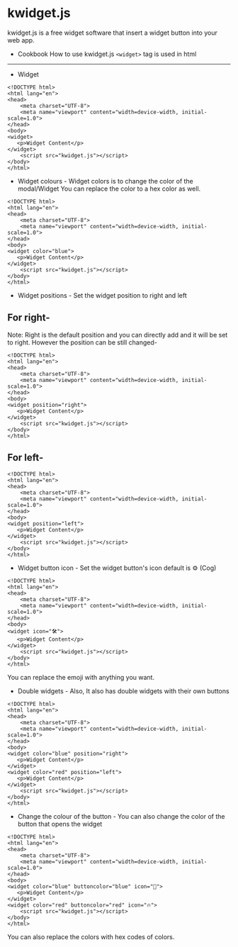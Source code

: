 # kwidget.js
kwidget.js is a free widget software that insert a widget button into your web app.
- Cookbook
How to use kwidget.js
`<widget>` tag is used in html
---------------------------------------------
- Widget
```
<!DOCTYPE html>
<html lang="en">
<head>
    <meta charset="UTF-8">
    <meta name="viewport" content="width=device-width, initial-scale=1.0">
</head>
<body>
<widget>
   <p>Widget Content</p>
</widget>
    <script src="kwidget.js"></script>
</body>
</html>
```
- Widget colours -
Widget colors is to change the color of the modal/Widget
You can replace the color to a hex color as well.
```
<!DOCTYPE html>
<html lang="en">
<head>
    <meta charset="UTF-8">
    <meta name="viewport" content="width=device-width, initial-scale=1.0">
</head>
<body>
<widget color="blue">
   <p>Widget Content</p>
</widget>
    <script src="kwidget.js"></script>
</body>
</html>
```
- Widget positions -
Set the widget position to right and left
## For right-
Note: Right is the default position and you can directly add <widget> and it will be set to right. However the position can be still changed-
```
<!DOCTYPE html>
<html lang="en">
<head>
    <meta charset="UTF-8">
    <meta name="viewport" content="width=device-width, initial-scale=1.0">
</head>
<body>
<widget position="right">
   <p>Widget Content</p>
</widget>
    <script src="kwidget.js"></script>
</body>
</html>
```
## For left-
```
<!DOCTYPE html>
<html lang="en">
<head>
    <meta charset="UTF-8">
    <meta name="viewport" content="width=device-width, initial-scale=1.0">
</head>
<body>
<widget position="left">
   <p>Widget Content</p>
</widget>
    <script src="kwidget.js"></script>
</body>
</html>
```

- Widget button icon -
Set the widget button's icon default is ⚙ (Cog)
```
<!DOCTYPE html>
<html lang="en">
<head>
    <meta charset="UTF-8">
    <meta name="viewport" content="width=device-width, initial-scale=1.0">
</head>
<body>
<widget icon="🛠">
   <p>Widget Content</p>
</widget>
    <script src="kwidget.js"></script>
</body>
</html>
```
You can replace the emoji with anything you want.

- Double widgets -
Also, It also has double widgets with their own buttons
```
<!DOCTYPE html>
<html lang="en">
<head>
    <meta charset="UTF-8">
    <meta name="viewport" content="width=device-width, initial-scale=1.0">
</head>
<body>
<widget color="blue" position="right">
   <p>Widget Content</p>
</widget>
<widget color="red" position="left">
   <p>Widget Content</p>
</widget>
    <script src="kwidget.js"></script>
</body>
</html>
```
- Change the colour of the button -
You can also change the color of the button that opens the widget
```
<!DOCTYPE html>
<html lang="en">
<head>
    <meta charset="UTF-8">
    <meta name="viewport" content="width=device-width, initial-scale=1.0">
</head>
<body>
<widget color="blue" buttoncolor="blue" icon="🌊">
   <p>Widget Content</p>
</widget>
<widget color="red" buttoncolor="red" icon="🔥">
    <script src="kwidget.js"></script>
</body>
</html>
```
You can also replace the colors with hex codes of colors.
